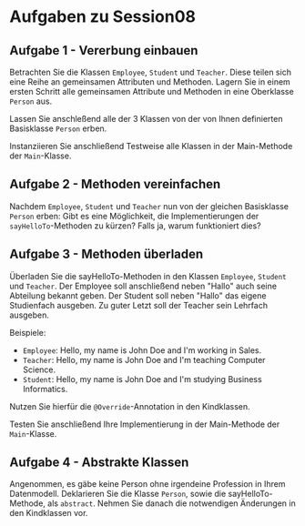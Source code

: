 # Aufgaben zu Session08
## Aufgabe 1 - Vererbung einbauen
Betrachten Sie die Klassen `Employee`, `Student` und `Teacher`. Diese teilen sich eine Reihe an gemeinsamen Attributen und Methoden. Lagern Sie in einem ersten Schritt alle gemeinsamen Attribute und Methoden in eine Oberklasse `Person` aus.

Lassen Sie anschleßend alle der 3 Klassen von der von Ihnen definierten Basisklasse `Person` erben.

Instanziieren Sie anschließend Testweise alle Klassen in der Main-Methode der `Main`-Klasse.

## Aufgabe 2 - Methoden vereinfachen
Nachdem `Employee`, `Student` und `Teacher` nun von der gleichen Basisklasse `Person` erben: Gibt es eine Möglichkeit, die Implementierungen der `sayHelloTo`-Methoden zu kürzen? Falls ja, warum funktioniert dies?

## Aufgabe 3 - Methoden überladen
Überladen Sie die sayHelloTo-Methoden in den Klassen `Employee`, `Student` und `Teacher`. Der Employee soll anschließend neben "Hallo" auch seine Abteilung bekannt geben. Der Student soll neben "Hallo" das eigene Studienfach ausgeben. Zu guter Letzt soll der Teacher sein Lehrfach ausgeben.

Beispiele:
* `Employee`: Hello, my name is John Doe and I'm working in Sales.
* `Teacher`: Hello, my name is John Doe and I'm teaching Computer Science.
* `Student`: Hello, my name is John Doe and I'm studying Business Informatics.

Nutzen Sie hierfür die `@Override`-Annotation in den Kindklassen.

Testen Sie anschließend Ihre Implementierung in der Main-Methode der `Main`-Klasse.

## Aufgabe 4 - Abstrakte Klassen
Angenommen, es gäbe keine Person ohne irgendeine Profession in Ihrem Datenmodell. Deklarieren Sie die Klasse `Person`, sowie die sayHelloTo-Methode, als `abstract`.
Nehmen Sie danach die notwendigen Änderungen in den Kindklassen vor.
